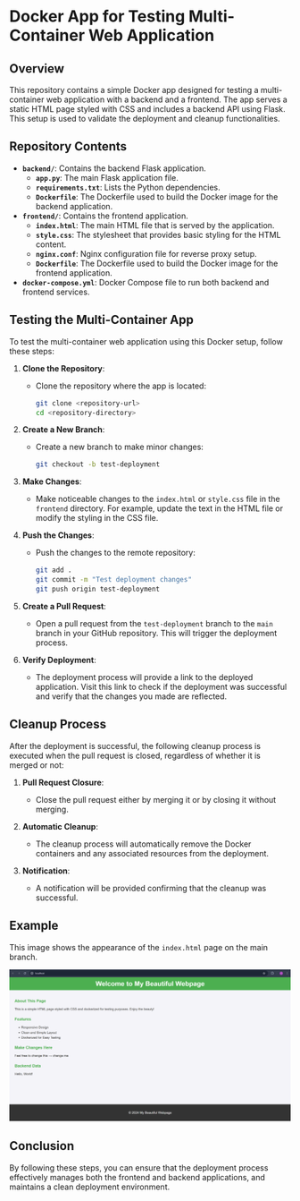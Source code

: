 # Docker App for Testing Multi-Container Web Application

## Overview

This repository contains a simple Docker app designed for testing a multi-container web application with a backend and a frontend. The app serves a static HTML page styled with CSS and includes a backend API using Flask. This setup is used to validate the deployment and cleanup functionalities.

## Repository Contents

- **`backend/`**: Contains the backend Flask application.
  - **`app.py`**: The main Flask application file.
  - **`requirements.txt`**: Lists the Python dependencies.
  - **`Dockerfile`**: The Dockerfile used to build the Docker image for the backend application.
- **`frontend/`**: Contains the frontend application.
  - **`index.html`**: The main HTML file that is served by the application.
  - **`style.css`**: The stylesheet that provides basic styling for the HTML content.
  - **`nginx.conf`**: Nginx configuration file for reverse proxy setup.
  - **`Dockerfile`**: The Dockerfile used to build the Docker image for the frontend application.
- **`docker-compose.yml`**: Docker Compose file to run both backend and frontend services.

## Testing the Multi-Container App

To test the multi-container web application using this Docker setup, follow these steps:

1. **Clone the Repository**:
   - Clone the repository where the app is located:

     ```bash
     git clone <repository-url>
     cd <repository-directory>
     ```

2. **Create a New Branch**:
   - Create a new branch to make minor changes:

     ```bash
     git checkout -b test-deployment
     ```

3. **Make Changes**:
   - Make noticeable changes to the `index.html` or `style.css` file in the `frontend` directory. For example, update the text in the HTML file or modify the styling in the CSS file.

4. **Push the Changes**:
   - Push the changes to the remote repository:

     ```bash
     git add .
     git commit -m "Test deployment changes"
     git push origin test-deployment
     ```

5. **Create a Pull Request**:
   - Open a pull request from the `test-deployment` branch to the `main` branch in your GitHub repository. This will trigger the deployment process.

6. **Verify Deployment**:
   - The deployment process will provide a link to the deployed application. Visit this link to check if the deployment was successful and verify that the changes you made are reflected.

## Cleanup Process

After the deployment is successful, the following cleanup process is executed when the pull request is closed, regardless of whether it is merged or not:

1. **Pull Request Closure**:
   - Close the pull request either by merging it or by closing it without merging.

2. **Automatic Cleanup**:
   - The cleanup process will automatically remove the Docker containers and any associated resources from the deployment.

3. **Notification**:
   - A notification will be provided confirming that the cleanup was successful.

## Example

This image shows the appearance of the `index.html` page on the main branch.

![Main Branch Index Page](./.img/1.png)

## Conclusion

By following these steps, you can ensure that the deployment process effectively manages both the frontend and backend applications, and maintains a clean deployment environment.
